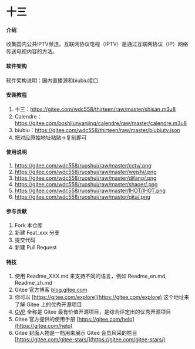 # 十三

#### 介绍
收集国内公共IPTV频道。互联网协议电视（IPTV）是通过互联网协议（IP）网络传送电视内容的方法。

#### 软件架构
软件架构说明：国内直播源和biubiu接口


#### 安装教程

1.  十三：https://gitee.com/wdc558/thirteen/raw/master/shisan.m3u8
2.  Calendre：https://gitee.com/boshilunyanjing/calendre/raw/master/calendre.m3u8
3.  biubiu：https://gitee.com/wdc558/thirteen/raw/master/biubiutv.json
3.  把对应原始地址粘贴→复制即可

#### 使用说明

1.  https://gitee.com/wdc558/ruoshui/raw/master/cctv/.png
2.  https://gitee.com/wdc558/ruoshui/raw/master/weishi/.png
3.  https://gitee.com/wdc558/ruoshui/raw/master/difang/.png
4.  https://gitee.com/wdc558/ruoshui/raw/master/shaoer/.png
5.  https://gitee.com/wdc558/ruoshui/raw/master/IHOT/IHOT.png
6.  https://gitee.com/wdc558/ruoshui/raw/master/qita/.png

#### 参与贡献

1.  Fork 本仓库
2.  新建 Feat_xxx 分支
3.  提交代码
4.  新建 Pull Request


#### 特技

1.  使用 Readme\_XXX.md 来支持不同的语言，例如 Readme\_en.md, Readme\_zh.md
2.  Gitee 官方博客 [blog.gitee.com](https://blog.gitee.com)
3.  你可以 [https://gitee.com/explore](https://gitee.com/explore) 这个地址来了解 Gitee 上的优秀开源项目
4.  [GVP](https://gitee.com/gvp) 全称是 Gitee 最有价值开源项目，是综合评定出的优秀开源项目
5.  Gitee 官方提供的使用手册 [https://gitee.com/help](https://gitee.com/help)
6.  Gitee 封面人物是一档用来展示 Gitee 会员风采的栏目 [https://gitee.com/gitee-stars/](https://gitee.com/gitee-stars/)
